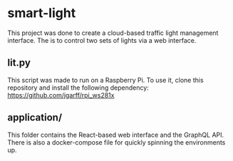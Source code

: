 # smart-light
This project was done to create a cloud-based traffic light management interface. The is to control two sets of lights via a web interface.

## lit.py
This script was made to run on a Raspberry Pi.
To use it, clone this repository and install the following dependency:
https://github.com/jgarff/rpi_ws281x

## application/
This folder contains the React-based web interface and the GraphQL API. There is also a docker-compose file for quickly spinning the environments up.
